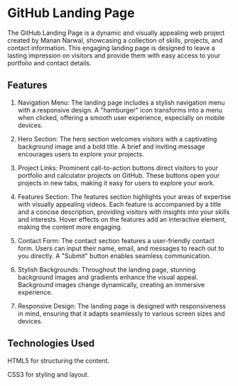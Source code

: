 
#  GitHub Landing Page

The GitHub Landing Page is a dynamic and visually appealing web project created by Manan Narwal, showcasing a collection of skills, projects, and contact information. This engaging landing page is designed to leave a lasting impression on visitors and provide them with easy access to your portfolio and contact details.


## Features

1. Navigation Menu: 
The landing page includes a stylish navigation menu with a responsive design.
A "hamburger" icon transforms into a menu when clicked, offering a smooth user experience, especially on mobile devices.

2. Hero Section:
The hero section welcomes visitors with a captivating background image and a bold title.
A brief and inviting message encourages users to explore your projects.

3. Project Links:
Prominent call-to-action buttons direct visitors to your portfolio and calculator projects on GitHub.
These buttons open your projects in new tabs, making it easy for users to explore your work.

4. Features Section:
The features section highlights your areas of expertise with visually appealing videos.
Each feature is accompanied by a title and a concise description, providing visitors with insights into your skills and interests.
Hover effects on the features add an interactive element, making the content more engaging.

5. Contact Form:
The contact section features a user-friendly contact form.
Users can input their name, email, and messages to reach out to you directly.
A "Submit" button enables seamless communication.

6. Stylish Backgrounds:
Throughout the landing page, stunning background images and gradients enhance the visual appeal.
Background images change dynamically, creating an immersive experience.

7. Responsive Design:
The landing page is designed with responsiveness in mind, ensuring that it adapts seamlessly to various screen sizes and devices.

## Technologies Used
HTML5 for structuring the content.

CSS3 for styling and layout.
